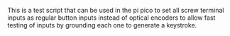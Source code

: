 This is a test script that can be used in the pi pico to set all screw terminal inputs as regular button inputs instead of optical encoders to allow fast testing of inputs by grounding each one to generate a keystroke.
